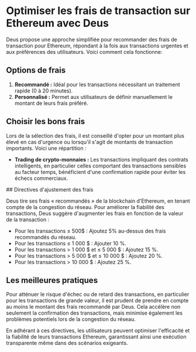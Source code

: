 # Optimiser les frais de transaction sur Ethereum avec Deus

Deus propose une approche simplifiée pour recommander des frais de transaction pour Ethereum, répondant à la fois aux transactions urgentes et aux préférences des utilisateurs. Voici comment cela fonctionne:

## Options de frais

1. **Recommandé :** Idéal pour les transactions nécessitant un traitement rapide (0 à 20 minutes).
2. **Personnalisé :** Permet aux utilisateurs de définir manuellement le montant de leurs frais préféré.

## Choisir les bons frais

Lors de la sélection des frais, il est conseillé d'opter pour un montant plus élevé en cas d'urgence ou lorsqu'il s'agit de montants de transaction importants. Voici une répartition :

- **Trading de crypto-monnaies :** Les transactions impliquant des contrats intelligents, en particulier celles comportant des transactions sensibles au facteur temps, bénéficient d'une confirmation rapide pour éviter les échecs commerciaux.

## Directives d'ajustement des frais

Deus tire ses frais « recommandés » de la blockchain d'Ethereum, en tenant compte de la congestion du réseau. Pour améliorer la fiabilité des transactions, Deus suggère d'augmenter les frais en fonction de la valeur de la transaction :

- Pour les transactions ≤ 500$ : Ajoutez 5% au-dessus des frais recommandés du réseau.
- Pour les transactions ≤ 1 000 $ : Ajouter 10 %.
- Pour les transactions > 1 000 $ et ≤ 5 000 $ : Ajoutez 15 %.
- Pour les transactions > 5 000 $ et ≤ 10 000 $ : Ajoutez 20 %.
- Pour les transactions > 10 000 $ : Ajoutez 25 %.

## Les meilleures pratiques

Pour atténuer le risque d'échec ou de retard des transactions, en particulier pour les transactions de grande valeur, il est prudent de prendre en compte au moins le montant des frais recommandé par Deus. Cela accélère non seulement la confirmation des transactions, mais minimise également les problèmes potentiels lors de la congestion du réseau.

En adhérant à ces directives, les utilisateurs peuvent optimiser l'efficacité et la fiabilité de leurs transactions Ethereum, garantissant ainsi une exécution transparente même dans des scénarios exigeants.